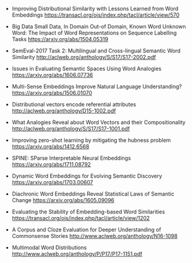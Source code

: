 * Improving Distributional Similarity with Lessons Learned from Word Embeddings
 https://transacl.org/ojs/index.php/tacl/article/view/570

* Big Data Small Data, In Domain Out-of Domain, Known Word Unknown Word: The Impact of Word Representations on Sequence Labelling Tasks
 https://arxiv.org/abs/1504.05319

* SemEval-2017 Task 2: Multilingual and Cross-lingual Semantic Word Similarity
 http://aclweb.org/anthology/S/S17/S17-2002.pdf

* Issues in Evaluating Semantic Spaces Using Word Analogies
 https://arxiv.org/abs/1606.07736

* Multi-Sense Embeddings Improve Natural Language Understanding?
 https://arxiv.org/abs/1506.01070

* Distributional vectors encode referential attributes
 http://aclweb.org/anthology/D15-1002.pdf

* What Analogies Reveal about Word Vectors and their Compositionality
 http://aclweb.org/anthology/S/S17/S17-1001.pdf

* Improving zero-shot learning by mitigating the hubness problem
 https://arxiv.org/abs/1412.6568

* SPINE: SParse Interpretable Neural Embeddings
 https://arxiv.org/abs/1711.08792

* Dynamic Word Embeddings for Evolving Semantic Discovery
 https://arxiv.org/abs/1703.00607

* Diachronic Word Embeddings Reveal Statistical Laws of Semantic Change
https://arxiv.org/abs/1605.09096

* Evaluating the Stability of Embedding-based Word Similarities
https://transacl.org/ojs/index.php/tacl/article/view/1202

* A Corpus and Cloze Evaluation for Deeper Understanding of
Commonsense Stories
http://www.aclweb.org/anthology/N16-1098

* Multimodal Word Distributions
http://www.aclweb.org/anthology/P/P17/P17-1151.pdf
